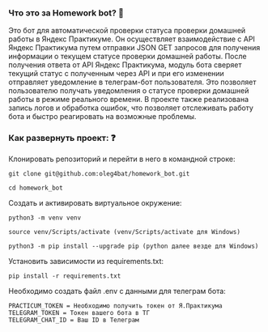 ### Что это за Homework bot? :space_invader:
Это бот для автоматической проверки статуса проверки домашней работы в Яндекс Практикуме. Он осуществляет взаимодействие с API Яндекс Практикума путем отправки JSON GET запросов для получения информации о текущем статусе проверки домашней работы. После получения ответа от API Яндекс Практикума, модуль бота сверяет текущий статус с полученным через API и при его изменении отправляет уведомление в телеграм-бот пользователя. Это позволяет пользователю получать уведомления о статусе проверки домашней работы в режиме реального времени. В проекте также реализована запись логов и обработка ошибок, что позволяет отслеживать работу бота и быстро реагировать на возможные проблемы.

### Как развернуть проект: :question:

Клонировать репозиторий и перейти в него в командной строке:

```
git clone git@github.com:oleg4bat/homework_bot.git
```

```
cd homework_bot
```

Cоздать и активировать виртуальное окружение:

```
python3 -m venv venv
```

```
source venv/Scripts/activate (venv/Scripts/activate для Windows)
```

```
python3 -m pip install --upgrade pip (python далее везде для Windows)
```

Установить зависимости из requirements.txt:

```
pip install -r requirements.txt
```
Необходимо создать файл .env с данными для телеграм бота:
```
PRACTICUM_TOKEN = Необходимо получить токен от Я.Практикума
TELEGRAM_TOKEN = Токен вашего бота в ТГ
TELEGRAM_CHAT_ID = Ваш ID в Телеграм

```
